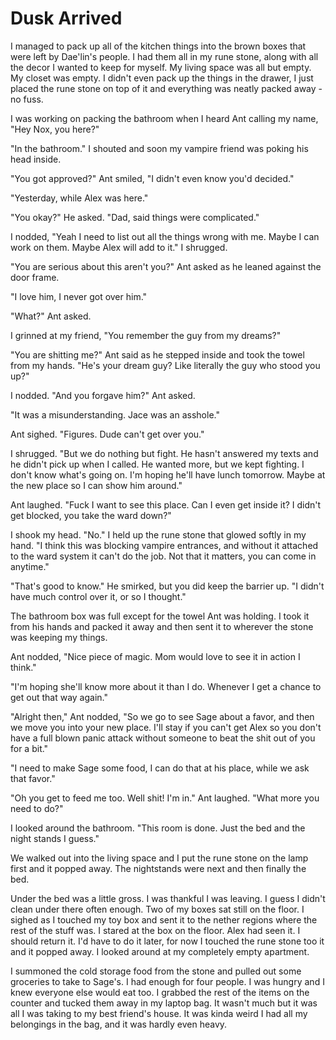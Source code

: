 #  Dusk Arrived

I managed to pack up all of the kitchen things into the brown boxes that were
left by Dae'lin's people. I had them all in my rune stone, along with all the
decor I wanted to keep for myself. My living space was all but empty. My closet
was empty. I didn't even pack up the things in the drawer, I just placed the
rune stone on top of it and everything was neatly packed away - no fuss.

I was working on packing the bathroom when I heard Ant calling my name, "Hey
Nox, you here?"

"In the bathroom." I shouted and soon my vampire friend was poking his head
inside.

"You got approved?" Ant smiled, "I didn't even know you'd decided."

"Yesterday, while Alex was here."

"You okay?" He asked. "Dad, said things were complicated."

I nodded, "Yeah I need to list out all the things wrong with me. Maybe I can
work on them. Maybe Alex will add to it." I shrugged.

"You are serious about this aren't you?" Ant asked as he leaned against the door
frame.

"I love him, I never got over him."

"What?" Ant asked.

I grinned at my friend, "You remember the guy from my dreams?"

"You are shitting me?" Ant said as he stepped inside and took the towel from my
hands. "He's your dream guy? Like literally the guy who stood you up?"

I nodded. "And you forgave him?" Ant asked.

"It was a misunderstanding. Jace was an asshole."

Ant sighed. "Figures. Dude can't get over you."

I shrugged. "But we do nothing but fight. He hasn't answered my texts and he
didn't pick up when I called. He wanted more, but we kept fighting. I don't know
what's going on. I'm hoping he'll have lunch tomorrow. Maybe at the new place so
I can show him around."

Ant laughed. "Fuck I want to see this place. Can I even get inside it? I didn't
get blocked, you take the ward down?"

I shook my head. "No." I held up the rune stone that glowed softly in my hand.
"I think this was blocking vampire entrances, and without it attached to the
ward system it can't do the job. Not that it matters, you can come in anytime."

"That's good to know." He smirked, but you did keep the barrier up. "I didn't
have much control over it, or so I thought."

The bathroom box was full except for the towel Ant was holding. I took it from
his hands and packed it away and then sent it to wherever the stone was keeping
my things.

Ant nodded, "Nice piece of magic. Mom would love to see it in action I think."

"I'm hoping she'll know more about it than I do. Whenever I get a chance to get
out that way again."

"Alright then," Ant nodded, "So we go to see Sage about a favor, and then we
move you into your new place. I'll stay if you can't get Alex so you don't have
a full blown panic attack without someone to beat the shit out of you for a
bit."

"I need to make Sage some food, I can do that at his place, while we ask that
favor."

"Oh you get to feed me too. Well shit! I'm in." Ant laughed. "What more you need
to do?"

I looked around the bathroom. "This room is done. Just the bed and the night
stands I guess."

We walked out into the living space and I put the rune stone on the lamp first
and it popped away. The nightstands were next and then finally the bed.

Under the bed was a little gross. I was thankful I was leaving. I guess I didn't
clean under there often enough. Two of my boxes sat still on the floor. I sighed
as I touched my toy box and sent it to the nether regions where the rest of the
stuff was. I stared at the box on the floor. Alex had seen it. I should return
it. I'd have to do it later, for now I touched the rune stone too it and it
popped away. I looked around at my completely empty apartment.

I summoned the cold storage food from the stone and pulled out some groceries to
take to Sage's. I had enough for four people. I was hungry and I knew everyone
else would eat too. I grabbed the rest of the items on the counter and tucked
them away in my laptop bag. It wasn't much but it was all I was taking to my
best friend's house. It was kinda weird I had all my belongings in the bag, and
it was hardly even heavy.

